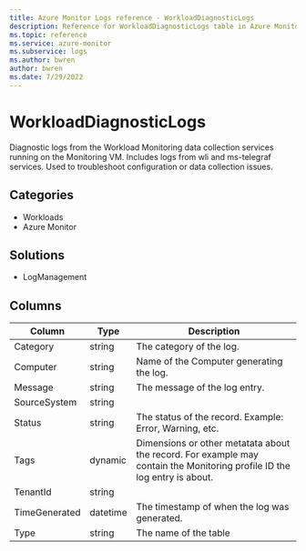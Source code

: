 ```yaml
---
title: Azure Monitor Logs reference - WorkloadDiagnosticLogs
description: Reference for WorkloadDiagnosticLogs table in Azure Monitor Logs.
ms.topic: reference
ms.service: azure-monitor
ms.subservice: logs
ms.author: bwren
author: bwren
ms.date: 7/29/2022
---
```


# WorkloadDiagnosticLogs

 Diagnostic logs from the Workload Monitoring data collection services running on the Monitoring VM. Includes logs from wli and ms-telegraf services. Used to troubleshoot configuration or data collection issues.

## Categories

- Workloads
- Azure Monitor
## Solutions

- LogManagement




## Columns

| Column | Type | Description |
| --- | --- | --- |
| Category | string | The category of the log. |
| Computer | string | Name of the Computer generating the log. |
| Message | string | The message of the log entry. |
| SourceSystem | string |  |
| Status | string | The status of the record. Example: Error, Warning, etc. |
| Tags | dynamic | Dimensions or other metatata about the record. For example may contain the Monitoring profile ID the log entry is about. |
| TenantId | string |  |
| TimeGenerated | datetime | The timestamp of when the log was generated. |
| Type | string | The name of the table |

